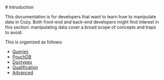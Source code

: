 # Introduction

This documentation is for developers that want to learn how to manipulate data in Cozy. Both front-end and back-end developers might find interest in this section: manipulating data cover a broad scope of concepts and traps to avoid.

This is organized as follows:

- [Queries](./queries.md)
- [PouchDB](./pouchdb.md) 
- [Doctypes](./doctypes.md)
- [Qualification](./qualification.md)
- [Advanced](./advanced.md)
